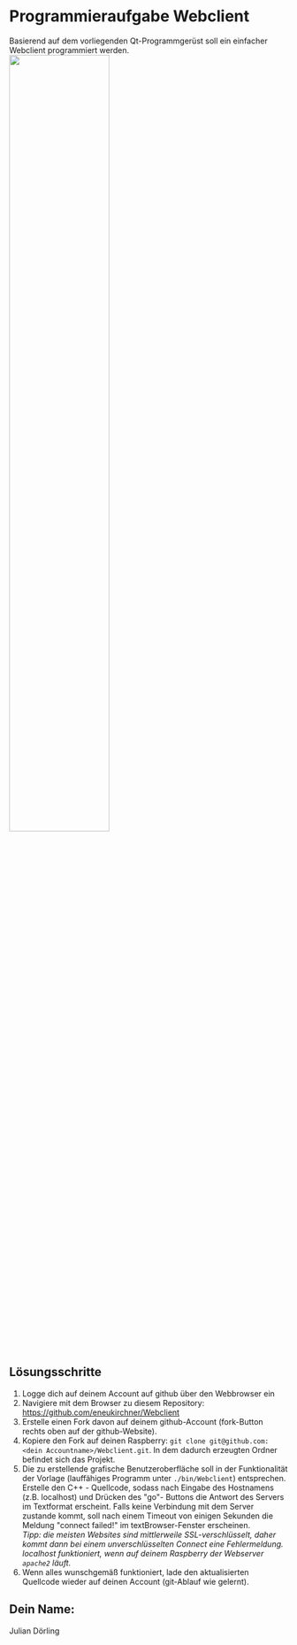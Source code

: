 # Programmieraufgabe Webclient

Basierend auf dem vorliegenden Qt-Programmgerüst soll ein einfacher Webclient programmiert werden. 
<img src="screenshot.png" width="60%">

## Lösungsschritte
1. Logge dich auf deinem Account auf github über den Webbrowser ein
2. Navigiere mit dem Browser zu diesem Repository: 
 https://github.com/eneukirchner/Webclient 
3. Erstelle einen Fork davon auf deinem github-Account (fork-Button rechts oben auf der github-Website).
4. Kopiere den Fork auf deinen Raspberry: `git clone git@github.com:<dein Accountname>/Webclient.git`. 
   In dem dadurch erzeugten Ordner befindet sich das Projekt. 
5. Die zu erstellende grafische Benutzeroberfläche soll in der Funktionalität der Vorlage (lauffähiges Programm unter `./bin/Webclient`) entsprechen. Erstelle den  C++ - Quellcode, sodass nach Eingabe des Hostnamens (z.B. localhost) und Drücken des "go"- Buttons die Antwort des Servers im Textformat erscheint. Falls keine Verbindung mit dem Server zustande kommt, soll nach einem Timeout von einigen Sekunden die Meldung "connect failed!" im textBrowser-Fenster erscheinen.  
*Tipp: die meisten Websites sind mittlerweile SSL-verschlüsselt, daher kommt dann bei einem unverschlüsselten Connect eine Fehlermeldung. localhost funktioniert, wenn auf deinem Raspberry der Webserver `apache2` läuft.*
6. Wenn alles wunschgemäß funktioniert, lade den aktualisierten Quellcode wieder auf deinen Account (git-Ablauf wie gelernt).

## Dein Name: 
Julian Dörling
